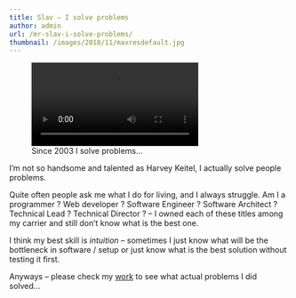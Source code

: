 ```yaml
---
title: Slav – I solve problems
author: admin
url: /mr-slav-i-solve-problems/
thumbnail: /images/2018/11/maxresdefault.jpg
---
```


<figure class="wp-block-video"><video controls src="http://www.jasinski.us/images/2018/11/Mr-Wolf-I-solve-problems-Pulp-Fiction-HD.mp4"></video><figcaption>Since 2003 I solve problems&#8230;</figcaption></figure> 

I&#8217;m not so handsome and talented as Harvey Keitel, I actually solve people problems. 

Quite often people ask me what I do for living, and I always struggle. Am I a programmer ? Web developer ? Software Engineer ? Software Architect ? Technical Lead ? Technical Director ? &#8211; I owned each of these titles among my carrier and still don&#8217;t know what is the best one. 

I think my best skill is _intuition_ &#8211; sometimes I just know what will be the bottleneck in software / setup or just know what is the best solution without testing it first.

Anyways &#8211; please check my [work][1] to see what actual problems I did solved&#8230;

 [1]: /categories/work/
